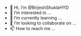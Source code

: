 - 👋 Hi, I’m @BrijeshShuklaHYD
- 👀 I’m interested in ...
- 🌱 I’m currently learning ...
- 💞️ I’m looking to collaborate on ...
- 📫 How to reach me ...

<!---
BrijeshShuklaHYD/BrijeshShuklaHYD is a ✨ special ✨ repository because its `README.md` (this file) appears on your GitHub profile.
You can click the Preview link to take a look at your changes.
--->
